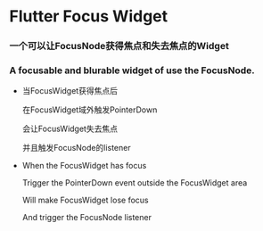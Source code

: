 # Flutter Focus Widget

### 一个可以让FocusNode获得焦点和失去焦点的Widget
### A focusable and blurable widget of use the FocusNode.

- 当FocusWidget获得焦点后

    在FocusWidget域外触发PointerDown

    会让FocusWidget失去焦点

    并且触发FocusNode的listener

- When the FocusWidget has focus

    Trigger the PointerDown event outside the FocusWidget area

    Will make FocusWidget lose focus

    And trigger the FocusNode listener
